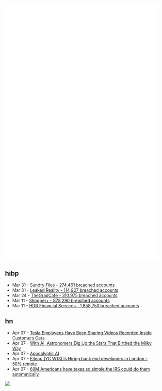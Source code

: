 ![Metrics](https://raw.githubusercontent.com/phixion/phixion/master/metrics.svg)

## hibp

<!--
for https://github.com/phixion/phixion/blob/main/.github/workflows/feeds.yml
-->
<!--START_SECTION:haveibeenpwnd-->
- Mar 31 - [Sundry Files - 274,461 breached accounts](https://haveibeenpwned.com/PwnedWebsites#SundryFiles)
- Mar 31 - [Leaked Reality - 114,907 breached accounts](https://haveibeenpwned.com/PwnedWebsites#LeakedReality)
- Mar 24 - [TheGradCafe - 310,975 breached accounts](https://haveibeenpwned.com/PwnedWebsites#TheGradCafe)
- Mar 11 - [Shopper+ - 878,290 breached accounts](https://haveibeenpwned.com/PwnedWebsites#ShopperPlus)
- Mar 11 - [HDB Financial Services - 1,658,750 breached accounts](https://haveibeenpwned.com/PwnedWebsites#HDBFinancialServices)
<!--END_SECTION:haveibeenpwnd-->

## hn

<!--
for https://github.com/phixion/phixion/blob/main/.github/workflows/feeds.yml
-->
<!--START_SECTION:hn-->
- Apr 07 - [Tesla Employees Have Been Sharing Videos Recorded Inside Customers Cars](https://jalopnik.com/tesla-employees-share-video-inside-customer-cars-1850307909)
- Apr 07 - [With AI, Astronomers Dig Up the Stars That Birthed the Milky Way](https://www.quantamagazine.org/with-ai-astronomers-dig-up-the-stars-that-birthed-the-milky-way-20230328/)
- Apr 07 - [Apocalyptic AI](https://theconvivialsociety.substack.com/p/apocalyptic-ai)
- Apr 07 - [Etleap (YC W13) Is Hiring back end developers in London – 50% remote](https://etleap.com/careers/software-engineer/)
- Apr 07 - [60M Americans have taxes so simple the IRS could do them automatically](https://www.vox.com/23055489/irs-automatic-filing-prepopulated-returns)
<!--END_SECTION:hn-->

<!--
for https://yhype.me
-->
![](https://hit.yhype.me/github/profile?user_id=13013670)

